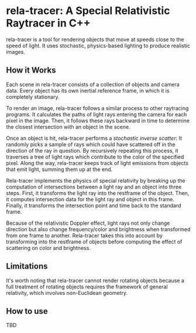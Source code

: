 # rela-tracer: A Special Relativistic Raytracer in C++
rela-tracer is a tool for rendering objects that move at speeds close to the speed of light. It uses stochastic, physics-based lighting to produce realistic images.

## How it Works
Each scene in rela-tracer consists of a collection of objects and camera data. Every object has its own inertial reference frame, in which it is completely stationary.

To render an image, rela-tracer follows a similar process to other raytracing programs. It calculates the paths of light rays entering the camera for each pixel in the image. Then, it follows these rays backward in time to determine the closest intersection with an object in the scene.

Once an object is hit, rela-tracer performs a *stochastic inverse scatter*: It randomly picks a sample of rays which could have scattered off in the direction of the ray in question. By recursively repeating this process, it traverses a tree of light rays which contribute to the color of the specified pixel. Along the way, rela-tracer keeps track of light emissions from objects that emit light, summing them up at the end.

Rela-tracer implements the physics of special relativity by breaking up the computation of intersections between a light ray and an object into three steps. First, it transforms the light ray into the restframe of the object. Then, it computes intersection data for the light ray and object in this frame. Finally, it transforms the intersection point and time back to the standard frame.

Because of the relativistic Doppler effect, light rays not only change direction but also change frequency/color and brightness when transformed from one frame to another. Rela-tracer takes this into account by transforming into the restframe of objects before computing the effect of scattering on color and brightness.

## Limitations
It's worth noting that rela-tracer cannot render rotating objects because a full treatment of rotating objects requires the framework of general relativity, which involves non-Euclidean geometry.

## How to use
TBD